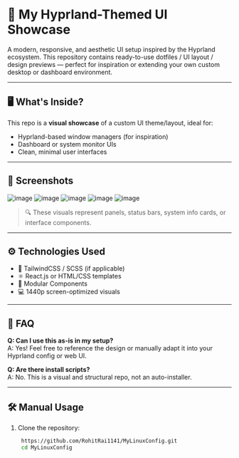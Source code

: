 # 🌌 My Hyprland-Themed UI Showcase

A modern, responsive, and aesthetic UI setup inspired by the Hyprland ecosystem. This repository contains ready-to-use dotfiles / UI layout / design previews — perfect for inspiration or extending your own custom desktop or dashboard environment.

---

## 🖥️ What's Inside?

This repo is a **visual showcase** of a custom UI theme/layout, ideal for:

- Hyprland-based window managers (for inspiration)
- Dashboard or system monitor UIs
- Clean, minimal user interfaces

---

## 📸 Screenshots
![image](https://github.com/user-attachments/assets/14686d97-2776-4c8b-82bc-d37e1b560c1b)
![image](https://github.com/user-attachments/assets/a3a252ee-0d54-4c3e-b4f8-a7013d7d550a)
![image](https://github.com/user-attachments/assets/30bb5347-1f37-4281-97bf-f72ddac8636a)
![image](https://github.com/user-attachments/assets/05f33b8e-9a2e-4974-b62f-cc8a8776ddec)
![image](https://github.com/user-attachments/assets/44ca4240-3937-4d0e-9ed5-9c8c902b7a04)



> 🔍 These visuals represent panels, status bars, system info cards, or interface components.

---

## ⚙️ Technologies Used

- 💅 TailwindCSS / SCSS (if applicable)
- ⚛️ React.js or HTML/CSS templates
- 🧩 Modular Components
- 💻 1440p screen-optimized visuals

---

## 🙋 FAQ

**Q: Can I use this as-is in my setup?**  
A: Yes! Feel free to reference the design or manually adapt it into your Hyprland config or web UI.

**Q: Are there install scripts?**  
A: No. This is a visual and structural repo, not an auto-installer.

---

## 🛠️ Manual Usage

1. Clone the repository:
   ```bash
    https://github.com/RohitRai1141/MyLinuxConfig.git   
    cd MyLinuxConfig
